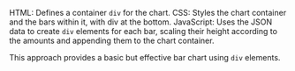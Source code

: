 HTML: Defines a container `div` for the chart.
CSS: Styles the chart container and the bars within it, with div at the bottom.
JavaScript: Uses the JSON data to create `div` elements for each bar, scaling their height according to the amounts and appending them to the chart container.

This approach provides a basic but effective bar chart using `div` elements.
